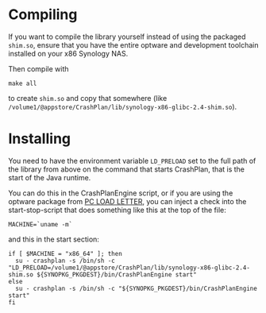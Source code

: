 Compiling
=========

If you want to compile the library yourself instead of using the packaged `shim.so`, ensure that you have the entire optware and development toolchain installed on your x86 Synology NAS.

Then compile with

    make all

to create `shim.so` and copy that somewhere (like `/volume1/@appstore/CrashPlan/lib/synology-x86-glibc-2.4-shim.so`).

Installing
==========

You need to have the environment variable `LD_PRELOAD` set to the full path of the library from above on the command that starts CrashPlan, that is the start of the Java runtime.

You can do this in the CrashPlanEngine script, or if you are using the optware package from [PC LOAD LETTER](http://pcloadletter.co.uk/2012/01/30/crashplan-syno-package/), you can inject a check into the start-stop-script that does something like this at the top of the file:

    MACHINE=`uname -m`

and this in the start section:

    if [ $MACHINE = "x86_64" ]; then
      su - crashplan -s /bin/sh -c "LD_PRELOAD=/volume1/@appstore/CrashPlan/lib/synology-x86-glibc-2.4-shim.so ${SYNOPKG_PKGDEST}/bin/CrashPlanEngine start"
    else
      su - crashplan -s /bin/sh -c "${SYNOPKG_PKGDEST}/bin/CrashPlanEngine start"
    fi
